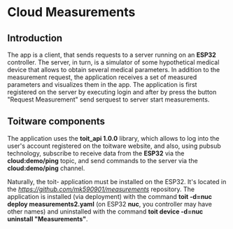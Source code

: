# Cloud Measurements

## Introduction

The app is a client, that sends requests to a server running on an **ESP32** controller. The server, in turn, is a simulator of some hypothetical medical device that allows to obtain several medical parameters. In addition to the measurement request, the application receives a set of measured parameters and visualizes them in the app. The application is first registered on the server by executing login and after by press the button "Request Measurement" send serquest to server start measurements.

## Toitware components

The application uses the **toit_api 1.0.0** library, which allows to log into the user's account registered on the toitware website, and also, using pubsub technology, subscribe to receive data from the **ESP32** via the **cloud:demo/ping** topic, and send commands to the server via the **cloud:demo/ping** channel.

Naturally, the toit- application must be installed on the ESP32. It's located in the *https://github.com/mk590901/measurements* repository. The application is installed (via deployment) with the command **toit -d=nuc deploy measurements2.yaml** (on ESP32 **nuc**, you controller may have other names) and uninstalled with the command **toit device -d=nuc uninstall "Measurements"**.
